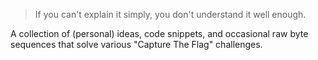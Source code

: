 > If you can't explain it simply, you don't understand it well enough.  

A collection of (personal) ideas, code snippets, and occasional raw byte sequences that solve various "Capture The Flag" challenges.